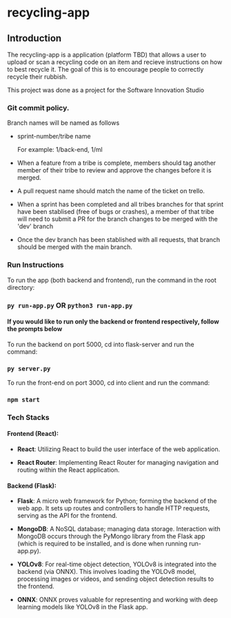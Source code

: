 # recycling-app

## Introduction

The recycling-app is a application (platform TBD) that allows a user to upload or scan a recycling code on an item and recieve instructions on how to best recycle it. The goal of this is to encourage people to correctly recycle their rubbish.

This project was done as a project for the Software Innovation Studio

### Git commit policy.

Branch names will be named as follows

- sprint-number/tribe name

  For example: 1/back-end, 1/ml

- When a feature from a tribe is complete, members should tag another member of their tribe to review and approve the changes before it is merged.
- A pull request name should match the name of the ticket on trello.
- When a sprint has been completed and all tribes branches for that sprint have been stablised (free of bugs or crashes), a member of that tribe will need to submit a PR for the branch changes to be merged with the 'dev' branch
- Once the dev branch has been stablished with all requests, that branch should be merged with the main branch.

### Run Instructions

To run the app (both backend and frontend), run the command in the root directory:

### `py run-app.py` OR `python3 run-app.py`

#### If you would like to run only the backend or frontend respectively, follow the prompts below

To run the backend on port 5000, cd into flask-server and run the command:

### `py server.py`

To run the front-end on port 3000, cd into client and run the command:

### `npm start`

### Tech Stacks

#### Frontend (React):

- **React**: Utilizing React to build the user interface of the web application.

- **React Router**: Implementing React Router for managing navigation and routing within the React application.

#### Backend (Flask):

- **Flask**: A micro web framework for Python; forming the backend of the web app. It sets up routes and controllers to handle HTTP requests, serving as the API for the frontend.

- **MongoDB**: A NoSQL database; managing data storage. Interaction with MongoDB occurs through the PyMongo library from the Flask app (which is required to be installed, and is done when running run-app.py).

- **YOLOv8**: For real-time object detection, YOLOv8 is integrated into the backend (via ONNX). This involves loading the YOLOv8 model, processing images or videos, and sending object detection results to the frontend.

- **ONNX**: ONNX proves valuable for representing and working with deep learning models like YOLOv8 in the Flask app.
